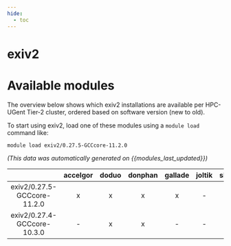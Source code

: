 ```yaml
---
hide:
  - toc
---
```


exiv2
=====

# Available modules


The overview below shows which exiv2 installations are available per HPC-UGent Tier-2 cluster, ordered based on software version (new to old).

To start using exiv2, load one of these modules using a `module load` command like:

```shell
module load exiv2/0.27.5-GCCcore-11.2.0
```

*(This data was automatically generated on {{modules_last_updated}})*  

| |accelgor|doduo|donphan|gallade|joltik|shinx|skitty|
| :---: | :---: | :---: | :---: | :---: | :---: | :---: | :---: |
|exiv2/0.27.5-GCCcore-11.2.0|x|x|x|x|-|-|-|
|exiv2/0.27.4-GCCcore-10.3.0|-|x|x|-|-|-|-|
